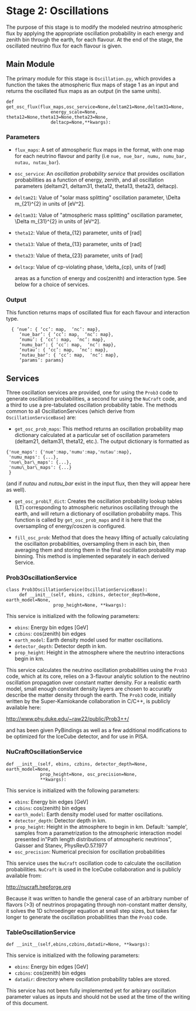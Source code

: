 # Stage 2: Oscillations

The purpose of this stage is to modify the modeled neutrino
atmospheric flux by applying the appropriate oscillation probability
in each energy and zenith bin through the earth, for each flavour. At
the end of the stage, the oscillated neutrino flux for each flavour is
given.

## Main Module

The primary module for this stage is `Oscillation.py`, which provides
a function the takes the atmospheric flux maps of stage 1 as an input
and returns the oscillated flux maps as an output (in the same units).
```
def get_osc_flux(flux_maps,osc_service=None,deltam21=None,deltam31=None,
                 energy_scale=None, theta12=None,theta13=None,theta23=None,
                 deltacp=None,**kwargs):
```

### Parameters
* `flux_maps`: A set of atmospheric flux maps in the format, with one
  map for each neutrino flavour and parity (i.e `nue, nue_bar, numu,
  numu_bar, nutau, nutau_bar`).
* `osc_service`: An _oscillation probability service_ that provides
  oscillation probabilities as a function of energy, zenith, and all
  oscillation parameters (deltam21, deltam31, theta12, theta13,
  theta23, deltacp).
* `deltam21`: Value of "solar mass splitting" oscillation parameter,
  \Delta m_{21}^{2} in units of [eV^2].
* `deltam31`: Value of "atmospheric mass splitting" oscillation
  parameter, \Delta m_{31}^{2} in units of [eV^2].
* `theta12`: Value of theta_{12} parameter, units of [rad]
* `theta13`: Value of theta_{13} parameter, units of [rad]
* `theta23`: Value of theta_{23} parameter, units of [rad]
* `deltacp`: Value of cp-violating phase, \delta_{cp}, units of [rad]

  areas as a function of energy and cos(zenith) and interaction
  type. See below for a choice of services.

### Output

This function returns maps of oscillated flux for each flavour and
interaction type.

```
  { ‘nue’: { ‘cc’: map,  ‘nc’: map},
     ‘nue_bar’: { ‘cc’: map,  ‘nc’: map},
     ‘numu’: { ‘cc’: map,  ‘nc’: map},
     ‘numu_bar’: { ‘cc’: map,  ‘nc’: map},
     ‘nutau’: { ‘cc’: map,  ‘nc’: map},
     ‘nutau_bar’: { ‘cc’: map,  ‘nc’: map},
     ‘params’: params}
```

## Services

Three oscillation services are provided, one for using the `Prob3`
code to generate oscillation probabilities, a second for using the
`NuCraft` code, and a third to use a pre-tabulated oscillation
probability table. The methods common to all OscillationServices
(which derive from `OscillationServiceBase`) are:

* `get_osc_prob_maps`: This method returns an oscillation probability
  map dictionary calculated at a particular set of oscillation
  parameters (deltam21, deltam31, theta12, etc.). The output
  dictionary is formatted as

```
{'nue_maps': {'nue':map,'numu':map,'nutau':map},
 'numu_maps': {...},
 'nue\_bar\_maps': {...},
 'numu\_bar\_maps': {...}
 }
```

(and if _nutau_ and _nutau\_bar_ exist in the input flux, then they
will appear here as well).

* `get_osc_probLT_dict`: Creates the oscillation probability lookup
  tables (LT) corresponding to atmospheric neturinos oscillating
  through the earth, and will return a dictionary of oscillation
  probability maps. This function is called by `get_osc_prob_maps` and
  it is here that the oversampling of energy/coszen is configured.

* `fill_osc_prob`: Method that does the heavy lifting of actually
  calculating the oscillaiton probabilities, oversampling them in each
  bin, then averaging them and storing them in the final oscillation
  probability map binning. This method is implemented separately in
  each derived Service.

### Prob3OscillationService

```
class Prob3OscillationService(OscillationServiceBase):
     def __init__(self, ebins, czbins, detector_depth=None, earth_model=None,
                  prop_height=None, **kwargs):
```

This service is initialized with the following parameters:

* `ebins`: Energy bin edges [GeV]
* `czbins`: cos(zenith) bin edges
* `earth_model`: Earth density model used for matter oscillations.
* `detector_depth`: Detector depth in km.
* `prop_height`: Height in the atmosphere where the neutrino
  interactions begin in km.

This service calculates the neutrino oscillation probabilities using
the `Prob3` code, which at its core, relies on a 3-flavour analytic
solution to the neutrino oscillation propagation over constant matter
density. For a realistic earth model, small enough constant density
layers are chosen to accuratly describe the matter density through the
earth. The `Prob3` code, initially written by the Super-Kamiokande
collaboration in C/C++, is publicly available here:

http://www.phy.duke.edu/~raw22/public/Prob3++/

and has been given PyBindings as well as a few additional
modifications to be optimized for the IceCube detector, and for use in
PISA.

### NuCraftOscillationService

```
def __init__(self, ebins, czbins, detector_depth=None, earth_model=None,
             prop_height=None, osc_precision=None,
             **kwargs):
```

This service is initialized with the following parameters:
* `ebins`: Energy bin edges [GeV]
* `czbins`: cos(zenith) bin edges
* `earth_model`: Earth density model used for matter oscillations.
* `detector_depth`: Detector depth in km.
* `prop_height`: Height in the atmosphere to begin in km.
    Default: 'sample', samples from a parametrization to the
    atmospheric interaction model presented in"Path length
    distributions of atmospheric neutrinos", Gaisser and Stanev,
    PhysRevD.57.1977
* `osc_precision`: Numerical precision for oscillation probabilities

This service uses the `NuCraft` oscillation code to calculate the
oscillation probabilities. `NuCraft` is used in the IceCube
collaboration and is publicly available from:

http://nucraft.hepforge.org

Because it was written to handle the general case of an arbitrary
number of flavors (>3) of neutrinos propagating through non-constant
matter density, it solves the 1D schroedinger equation at small step
sizes, but takes far longer to generate the oscillation probabilities
than the `Prob3` code.

### TableOscillationService

```
def __init__(self,ebins,czbins,datadir=None, **kwargs):
```

This service is initialized with the following parameters:

* `ebins`: Energy bin edges [GeV]
* `czbins`: cos(zenith) bin edges
* `datadir`: directory where oscillation probability tables are stored.

This service has not been fully implemented yet for arbirary
oscillation parameter values as inputs and should not be used at the
time of the writing of this document.
